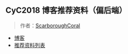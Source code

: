 ## CyC2018 博客推荐资料（偏后端）
> 作者：[ScarboroughCoral](https://github.com/ScarboroughCoral)

* [博客](https://github.com/CyC2018/CS-Notes)
* [推荐资料列表](https://github.com/CyC2018/CS-Notes/blob/master/LEARNING.md)
